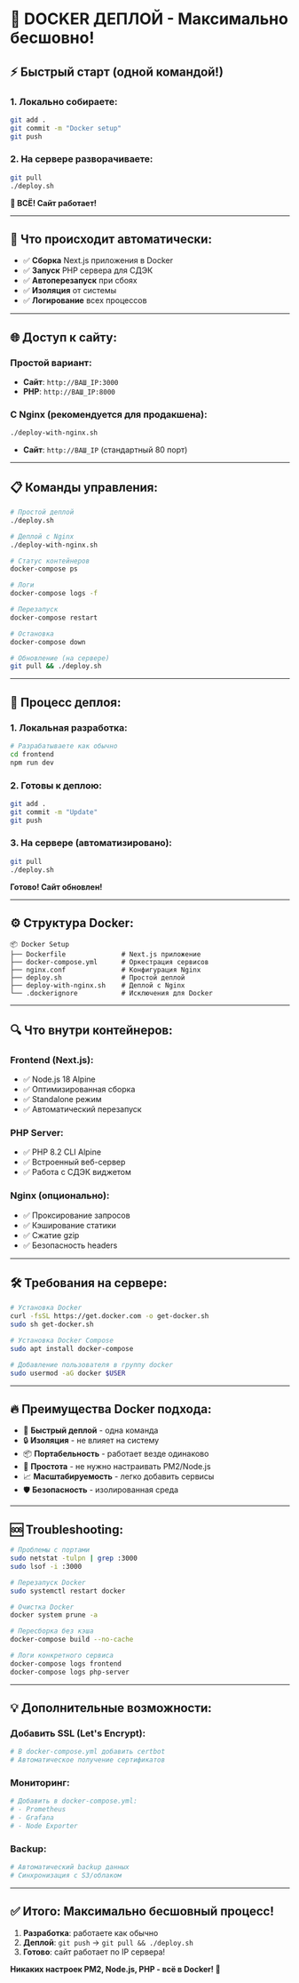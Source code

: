 # 🐳 DOCKER ДЕПЛОЙ - Максимально бесшовно!

## ⚡ Быстрый старт (одной командой!)

### 1. Локально собираете:
```bash
git add .
git commit -m "Docker setup"
git push
```

### 2. На сервере разворачиваете:
```bash
git pull
./deploy.sh
```

**🎉 ВСЁ! Сайт работает!**

---

## 🔧 Что происходит автоматически:

- ✅ **Сборка** Next.js приложения в Docker
- ✅ **Запуск** PHP сервера для СДЭК
- ✅ **Автоперезапуск** при сбоях
- ✅ **Изоляция** от системы
- ✅ **Логирование** всех процессов

---

## 🌐 Доступ к сайту:

### Простой вариант:
- **Сайт**: `http://ВАШ_IP:3000`
- **PHP**: `http://ВАШ_IP:8000`

### С Nginx (рекомендуется для продакшена):
```bash
./deploy-with-nginx.sh
```
- **Сайт**: `http://ВАШ_IP` (стандартный 80 порт)

---

## 📋 Команды управления:

```bash
# Простой деплой
./deploy.sh

# Деплой с Nginx
./deploy-with-nginx.sh

# Статус контейнеров
docker-compose ps

# Логи
docker-compose logs -f

# Перезапуск
docker-compose restart

# Остановка
docker-compose down

# Обновление (на сервере)
git pull && ./deploy.sh
```

---

## 🚀 Процесс деплоя:

### 1. Локальная разработка:
```bash
# Разрабатываете как обычно
cd frontend
npm run dev
```

### 2. Готовы к деплою:
```bash
git add .
git commit -m "Update"
git push
```

### 3. На сервере (автоматизировано):
```bash
git pull
./deploy.sh
```

**Готово! Сайт обновлен!**

---

## ⚙️ Структура Docker:

```
📦 Docker Setup
├── Dockerfile              # Next.js приложение
├── docker-compose.yml      # Оркестрация сервисов
├── nginx.conf              # Конфигурация Nginx
├── deploy.sh               # Простой деплой
├── deploy-with-nginx.sh    # Деплой с Nginx
└── .dockerignore           # Исключения для Docker
```

---

## 🔍 Что внутри контейнеров:

### Frontend (Next.js):
- ✅ Node.js 18 Alpine
- ✅ Оптимизированная сборка
- ✅ Standalone режим
- ✅ Автоматический перезапуск

### PHP Server:
- ✅ PHP 8.2 CLI Alpine
- ✅ Встроенный веб-сервер
- ✅ Работа с СДЭК виджетом

### Nginx (опционально):
- ✅ Проксирование запросов
- ✅ Кэширование статики
- ✅ Сжатие gzip
- ✅ Безопасность headers

---

## 🛠️ Требования на сервере:

```bash
# Установка Docker
curl -fsSL https://get.docker.com -o get-docker.sh
sudo sh get-docker.sh

# Установка Docker Compose
sudo apt install docker-compose

# Добавление пользователя в группу docker
sudo usermod -aG docker $USER
```

---

## 🔥 Преимущества Docker подхода:

- 🚀 **Быстрый деплой** - одна команда
- 🔒 **Изоляция** - не влияет на систему
- 📦 **Портабельность** - работает везде одинаково
- 🔧 **Простота** - не нужно настраивать PM2/Node.js
- 📈 **Масштабируемость** - легко добавить сервисы
- 🛡️ **Безопасность** - изолированная среда

---

## 🆘 Troubleshooting:

```bash
# Проблемы с портами
sudo netstat -tulpn | grep :3000
sudo lsof -i :3000

# Перезапуск Docker
sudo systemctl restart docker

# Очистка Docker
docker system prune -a

# Пересборка без кэша
docker-compose build --no-cache

# Логи конкретного сервиса
docker-compose logs frontend
docker-compose logs php-server
```

---

## 💡 Дополнительные возможности:

### Добавить SSL (Let's Encrypt):
```bash
# В docker-compose.yml добавить certbot
# Автоматическое получение сертификатов
```

### Мониторинг:
```bash
# Добавить в docker-compose.yml:
# - Prometheus
# - Grafana
# - Node Exporter
```

### Backup:
```bash
# Автоматический backup данных
# Синхронизация с S3/облаком
```

---

## ✅ Итого: Максимально бесшовный процесс!

1. **Разработка**: работаете как обычно
2. **Деплой**: `git push` → `git pull && ./deploy.sh`
3. **Готово**: сайт работает по IP сервера!

**Никаких настроек PM2, Node.js, PHP - всё в Docker! 🐳** 